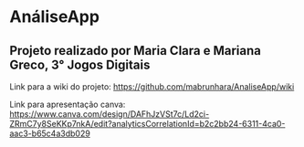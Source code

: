 # AnáliseApp

## Projeto realizado por Maria Clara e Mariana Greco, 3° Jogos Digitais

Link para a wiki do projeto: https://github.com/mabrunhara/AnaliseApp/wiki

Link para apresentação canva: https://www.canva.com/design/DAFhJzVSt7c/Ld2ci-ZRmC7y8SeKKp7nkA/edit?analyticsCorrelationId=b2c2bb24-6311-4ca0-aac3-b65c4a3db029 
